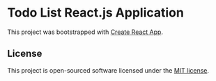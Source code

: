 # Todo List React.js Application

This project was bootstrapped with [Create React App](https://github.com/facebook/create-react-app).

## License

This project is open-sourced software licensed under the [MIT license](https://opensource.org/licenses/MIT).
